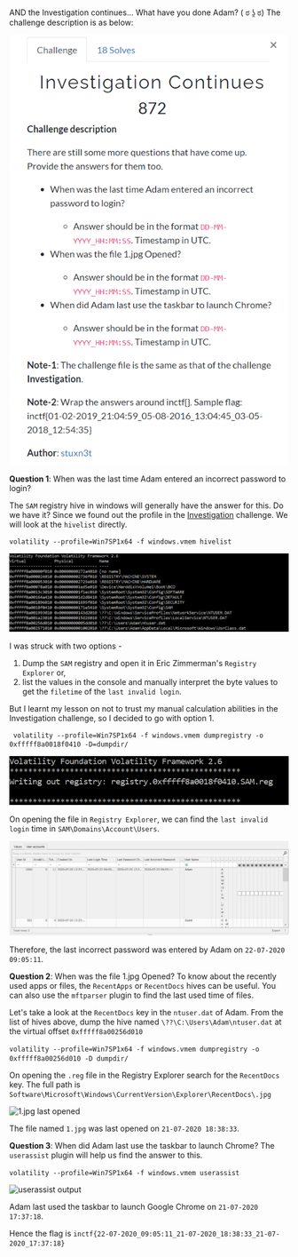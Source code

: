 AND the Investigation continues... What have you done Adam? ( ಠ ʖ̯ ಠ)
The challenge description is as below:

![Challenge Description](images/challenge.png)

**Question 1**: When was the last time Adam entered an incorrect password to login?

The `SAM` registry hive in windows will generally have the answer for this. Do we have it? Since we found out the profile in the [Investigation](insertlink) challenge. We will look at the `hivelist` directly.
```
volatility --profile=Win7SP1x64 -f windows.vmem hivelist
```
![list of registry hives](images/hivelist.PNG)

I was struck with two options - 
1. Dump the `SAM` registry and open it in Eric Zimmerman's `Registry Explorer` or,
2. list the values in the console and manually interpret the byte values to get the `filetime` of the `last invalid login`. 

But I learnt my lesson on not to trust my manual calculation abilities in the Investigation challenge, so I decided to go with option 1.

```
 volatility --profile=Win7SP1x64 -f windows.vmem dumpregistry -o 0xfffff8a0018f0410 -D=dumpdir/
```
![registry dump output](images/registry.PNG)

On opening the file in `Registry Explorer`, we can find the `last invalid login` time in `SAM\Domains\Account\Users`.

![hive values](images/login.PNG)

Therefore, the last incorrect password was entered by Adam on `22-07-2020 09:05:11`.

**Question 2**: When was the file 1.jpg Opened?
To know about the recently used apps or files, the `RecentApps` or `RecentDocs` hives can be useful. You can also use the `mftparser` plugin to find the last used time of files.

Let's take a look at the `RecentDocs` key in the `ntuser.dat` of Adam. From the list of hives above, dump the hive named `\??\C:\Users\Adam\ntuser.dat` at the virtual offset `0xfffff8a00256d010`

```volatility --profile=Win7SP1x64 -f windows.vmem dumpregistry -o 0xfffff8a00256d010 -D dumpdir/```

On opening the `.reg` file in the Registry Explorer search for the `RecentDocs` key. The full path is `Software\Microsoft\Windows\CurrentVersion\Explorer\RecentDocs\.jpg`

![1.jpg last opened](images/open.PNG)

The file named `1.jpg` was last opened on `21-07-2020 18:38:33`.

**Question 3**: When did Adam last use the taskbar to launch Chrome?
The `userassist` plugin  will help us find the answer to this. 

```volatility --profile=Win7SP1x64 -f windows.vmem userassist```

![userassist output](images/taskbar.PNG)

Adam last used the taskbar to launch Google Chrome on `21-07-2020 17:37:18`.

Hence the flag is `inctf{22-07-2020_09:05:11_21-07-2020_18:38:33_21-07-2020_17:37:18}`
